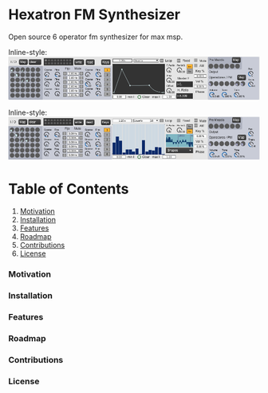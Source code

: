 # Hexatron FM Synthesizer

Open source 6 operator fm synthesizer for max msp.

Inline-style: 
![amplitude envelopes](https://github.com/stgoddv/hexatron-fm-synthesizer/blob/master/static/preview1.PNG?raw=true)


Inline-style: 
![harmonic selection](https://github.com/stgoddv/hexatron-fm-synthesizer/blob/master/static/preview2.PNG?raw=true)



# Table of Contents
1. [Motivation](#motivation)
2. [Installation](#installation)
3. [Features](#features)
4. [Roadmap](#roadmap)
5. [Contributions](#contributions)
6. [License](#license)

### Motivation


### Installation


### Features


### Roadmap



### Contributions



### License

